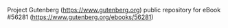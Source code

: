 Project Gutenberg (https://www.gutenberg.org) public repository for
eBook #56281 (https://www.gutenberg.org/ebooks/56281)
